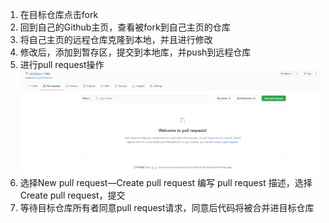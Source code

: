 1. 在目标仓库点击fork
2. 回到自己的Github主页，查看被fork到自己主页的仓库
3. 将自己主页的远程仓库克隆到本地，并且进行修改
4. 修改后，添加到暂存区，提交到本地库，并push到远程仓库
5. 进行pull request操作
   ![image-20210507220746450](images/11.跨团队协作/image-20210507220746450.png)
6. 选择New pull request—Create pull request
编写 pull request 描述，选择Create pull request，提交
7. 等待目标仓库所有者同意pull request请求，同意后代码将被合并进目标仓库